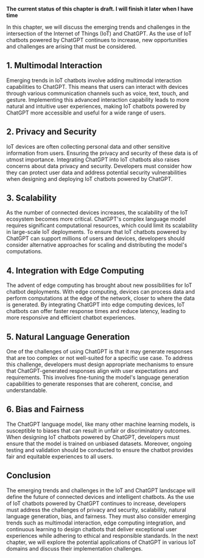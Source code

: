 **The current status of this chapter is draft. I will finish it later when I have time**

In this chapter, we will discuss the emerging trends and challenges in the intersection of the Internet of Things (IoT) and ChatGPT. As the use of IoT chatbots powered by ChatGPT continues to increase, new opportunities and challenges are arising that must be considered.

**1. Multimodal Interaction**
-----------------------------

Emerging trends in IoT chatbots involve adding multimodal interaction capabilities to ChatGPT. This means that users can interact with devices through various communication channels such as voice, text, touch, and gesture. Implementing this advanced interaction capability leads to more natural and intuitive user experiences, making IoT chatbots powered by ChatGPT more accessible and useful for a wide range of users.

**2. Privacy and Security**
---------------------------

IoT devices are often collecting personal data and other sensitive information from users. Ensuring the privacy and security of these data is of utmost importance. Integrating ChatGPT into IoT chatbots also raises concerns about data privacy and security. Developers must consider how they can protect user data and address potential security vulnerabilities when designing and deploying IoT chatbots powered by ChatGPT.

**3. Scalability**
------------------

As the number of connected devices increases, the scalability of the IoT ecosystem becomes more critical. ChatGPT's complex language model requires significant computational resources, which could limit its scalability in large-scale IoT deployments. To ensure that IoT chatbots powered by ChatGPT can support millions of users and devices, developers should consider alternative approaches for scaling and distributing the model's computations.

**4. Integration with Edge Computing**
--------------------------------------

The advent of edge computing has brought about new possibilities for IoT chatbot deployments. With edge computing, devices can process data and perform computations at the edge of the network, closer to where the data is generated. By integrating ChatGPT into edge computing devices, IoT chatbots can offer faster response times and reduce latency, leading to more responsive and efficient chatbot experiences.

**5. Natural Language Generation**
----------------------------------

One of the challenges of using ChatGPT is that it may generate responses that are too complex or not well-suited for a specific use case. To address this challenge, developers must design appropriate mechanisms to ensure that ChatGPT-generated responses align with user expectations and requirements. This involves fine-tuning the model's language generation capabilities to generate responses that are coherent, concise, and understandable.

**6. Bias and Fairness**
------------------------

The ChatGPT language model, like many other machine learning models, is susceptible to biases that can result in unfair or discriminatory outcomes. When designing IoT chatbots powered by ChatGPT, developers must ensure that the model is trained on unbiased datasets. Moreover, ongoing testing and validation should be conducted to ensure the chatbot provides fair and equitable experiences to all users.

**Conclusion**
--------------

The emerging trends and challenges in the IoT and ChatGPT landscape will define the future of connected devices and intelligent chatbots. As the use of IoT chatbots powered by ChatGPT continues to increase, developers must address the challenges of privacy and security, scalability, natural language generation, bias, and fairness. They must also consider emerging trends such as multimodal interaction, edge computing integration, and continuous learning to design chatbots that deliver exceptional user experiences while adhering to ethical and responsible standards. In the next chapter, we will explore the potential applications of ChatGPT in various IoT domains and discuss their implementation challenges.
